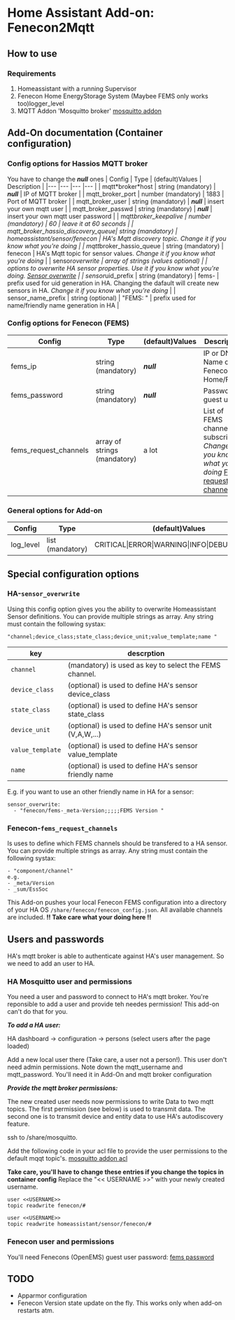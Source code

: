 # Home Assistant Add-on: Fenecon2Mqtt

## How to use

### Requirements

1. Homeassistant with a running Supervisor
2. Fenecon Home EnergyStorage System (Maybee FEMS only works too)logger_level
3. MQTT Addon 'Mosquitto broker' [mosquitto addon]

## Add-On documentation (Container configuration)

### Config options for Hassios MQTT broker

You have to change the **_null_** ones
| Config | Type | (default)Values | Description |
|--- |--- |--- |--- |
| mqtt\*broker\*host | string (mandatory) | **_null_** | IP of MQTT broker |
| mqtt_broker_port | number (mandatory) | 1883 | Port of MQTT broker |
| mqtt_broker_user | string (mandatory) | **_null_** | insert your own mqtt user |
| mqtt_broker_passwd | string (mandatory) | **_null_** | insert your own mqtt user password |
| mqtt*broker_keepalive | number (mandatory) | 60 | leave it at 60 seconds |
| mqtt_broker_hassio_discovery_queue| string (mandatory) | homeassistant/sensor/fenecon | HA's Mqtt discovery topic. _Change it if you know what you're doing_ |
| mqtt*broker_hassio_queue | string (mandatory) | fenecon | HA's Mqtt topic for sensor values. _Change it if you know what you're doing_ |
| sensor*overwrite | array of strings (values optional) | | options to overwrite HA sensor properties. _Use it if you know what you're doing._ [Sensor overwrite] |
| sensor*uid_prefix | string (mandatory) | fems- | prefix used for uid generation in HA. Changing the dafault will create new sensors in HA. _Change it if you know what you're doing_ |
| sensor_name_prefix | string (optional) | "FEMS: " | prefix used for name/friendly name generation in HA |

### Config options for Fenecon (FEMS)

| Config                | Type                         | (default)Values | Description                                                                                           |
| --------------------- | ---------------------------- | --------------- | ----------------------------------------------------------------------------------------------------- |
| fems_ip               | string (mandatory)           | **_null_**      | IP or DNS Name of Fenecon Home/FEMS                                                                   |
| fems_password         | string (mandatory)           | **_null_**      | Password of guest user                                                                                |
| fems_request_channels | array of strings (mandatory) | a lot           | List of FEMS channels to subscribe. _Change it if you know what you're doing_ [FEMS request channels] |

### General options for Add-on

| Config    | Type             | (default)Values                               | Description      |
| --------- | ---------------- | --------------------------------------------- | ---------------- |
| log_level | list (mandatory) | CRITICAL\|ERROR\|WARNING\|INFO\|DEBUG\|NOTSET | Add-on Log Level |

## Special configuration options

### HA-`sensor_overwrite`

Using this config option gives you the ability to overwrite Homeassistant Sensor definitions. You can provide multiple strings as array. Any string must contain the following systax:

```
"channel;device_class;state_class;device_unit;value_template;name "
```

| key              | descrption                                                |
| ---------------- | --------------------------------------------------------- |
| `channel`        | (mandatory) is used as key to select the FEMS channel.    |
| `device_class`   | (optional) is used to define HA's sensor device_class     |
| `state_class`    | (optional) is used to define HA's sensor state_class      |
| `device_unit`    | (optional) is used to define HA's sensor unit (V,A,W,...) |
| `value_template` | (optional) is used to define HA's sensor value_template   |
| `name`           | (optional) is used to define HA's sensor friendly name    |

E.g. if you want to use an other friendly name in HA for a sensor:

```.csv
sensor_overwrite:
  - "fenecon/fems-_meta-Version;;;;;FEMS Version "
```

### Fenecon-`fems_request_channels`

Is uses to define which FEMS channels should be transfered to a HA sensor.
You can provide multiple strings as array. Any string must contain the following systax:

```
- "component/channel"
e.g.
- _meta/Version
- _sum/EssSoc
```

This Add-on pushes your local Fenecon FEMS configuration into a directory of your HA OS `/share/fenecon/fenecon_config.json`. All available channels are included.
**!! Take care what your doing here !!**

## Users and passwords

HA's mqtt broker is able to authenticate against HA's user management. So we need to add an user to HA.

### HA Mosquitto user and permissions

You need a user and password to connect to HA's mqtt broker. You're reponsible to add a user and provide teh needes permission! This add-on can't do that for you.

**_To add a HA user:_**

HA dashboard -> configuration -> persons (select users after the page loaded)

Add a new local user there (Take care, a user not a person!). This user don't need admin permissions. Note down the mqtt_username and mqtt_password. You'll need it in Add-On and mqtt broker configuration

**_Provide the mqtt broker permissions:_**

The new created user needs now permissions to write Data to two mqtt topics. The first permission (see below) is used to transmit data. The second one is to transmit device and entity data to use HA's autodiscovery feature.

ssh to /share/mosquitto.

Add the following code in your acl file to provide the user permissions to the default mqqt topic's. [mosquitto addon acl]

**Take care, you'll have to change these entries if you change the topics in container config** Replace the "<< USERNAME >>" with your newly created username.

```
user <<USERNAME>>
topic readwrite fenecon/#

user <<USERNAME>>
topic readwrite homeassistant/sensor/fenecon/#
```

### Fenecon user and permissions

You'll need Fenecons (OpenEMS) guest user password: [fems password]

## TODO

- Apparmor configuration
- Fenecon Version state update on the fly. This works only when add-on restarts atm.

[mosquitto addon]: https://github.com/home-assistant/addons/tree/master/mosquitto
[mosquitto addon acl]: https://github.com/home-assistant/addons/blob/master/mosquitto/DOCS.md#access-control-lists-acls
[sensor overwrite]: #ha-sensor_overwrite
[fems request channels]: #fenecon-fems_request_channels
[fems password]: https://letmegooglethat.com/?q=fenecon+guest+user+password
